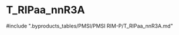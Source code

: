 # T_RIPaa_nnR3A

<!-- ATTENTION : Ne pas supprimer ou modifier la ligne ci-dessous -->
#include ".byproducts_tables/PMSI/PMSI RIM-P/T_RIPaa_nnR3A.md"
<!-- ATTENTION : Ne pas supprimer ou modifier la ligne ci-dessus -->

